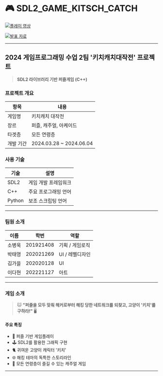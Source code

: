 # 🎮 SDL2_GAME_KITSCH_CATCH


[![플레이 영상](https://img.shields.io/badge/플레이_영상-YouTube-red?style=for-the-badge&logo=youtube)](https://youtu.be/yMTjGi8ggAM)

[![발표 자료](https://img.shields.io/badge/발표_자료-Google_Slides-orange?style=for-the-badge&logo=google-slides)](https://docs.google.com/presentation/d/17BshkwMxgfVbaBP5wK954x787edYBFqYjUM-EplO7p8/edit?usp=sharing)

---

## 2024 게임프로그래밍 수업 2팀 '키치캐치대작전' 프로젝트

> **SDL2 라이브러리 기반 퍼즐게임 (C++)**

### 프로젝트 개요

| 항목 | 내용 |
|------|------|
| 게임명 | 키치캐치 대작전 |
| 장르 | 퍼즐, 캐주얼, 아케이드 |
| 타겟층 | 모든 연령층 |
| 개발 기간 | 2024.03.28 ~ 2024.06.04 |

### 사용 기술

| 기술 | 설명 |
|------|------|
| SDL2 | 게임 개발 프레임워크 |
| C++  | 주요 프로그래밍 언어 |
| Python | 보조 스크립팅 언어 |

---

### 팀원 소개

| 이름 | 학번 | 역할 |
|------|------|------|
| 소병욱 | 201921408 | 기획 / 게임로직 |
| 박태영 | 202021269 | UI / 레벨디자인 |
| 김가을 | 202020128 | UI |
| 이다현 | 202221127 | 아트 |

---

### 게임 소개

> 🐱 **"퍼즐을 모두 맞춰 해커로부터 해킹 당한 네트워크를 되찾고, 고양이 '키치'를 구하라!"** 🖥️

#### 주요 특징
- 🧩 퍼즐 기반 게임플레이
- 🕹️ SDL2를 활용한 그래픽 구현
- 🐈 귀여운 고양이 캐릭터 '키치'
- 🌐 해킹 테마의 독특한 스토리라인
- 👥 모든 연령층이 즐길 수 있는 캐주얼 게임

---
